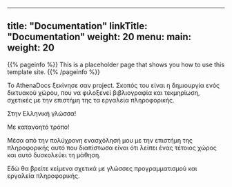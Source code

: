 
---
title: "Documentation"
linkTitle: "Documentation"
weight: 20
menu:
  main:
    weight: 20
---

{{% pageinfo %}}
This is a placeholder page that shows you how to use this template site.
{{% /pageinfo %}}


Το AthenaDocs ξεκίνησε σαν project. Σκοπός του είναι η δημιουργία ενός δικτυακού χώρου, που να φιλοξενεί βιβλιογραφία και τεκμηρίωση, σχετικές με την επιστήμη της τα εργαλεία πληροφορικής.

Στην Ελληνική γλώσσα!

Με κατανοητό τρόπο!

Μέσα από την πολύχρονη ενασχόλησή μου με την επιστήμη της πληροφορικής αυτό που διαπίστωσα είναι ότι λείπει ένας τέτοιος χώρος και αυτό δυσκολεύει τη μάθηση.

Εδώ θα βρείτε κείμενα σχετικά με γλώσσες προγραμματισμού και εργαλεία πληροφορικής.


